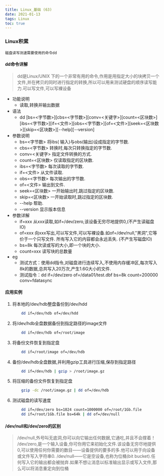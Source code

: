 ```yaml
---
title: Linux_基础 (63)
date: 2021-01-13
tags: Linux
toc: true
---
```


### Linux积累
    磁盘读写测速需要使用的命令dd

<!-- more -->

#### dd命令详解
> dd是Linux/UNIX 下的一个非常有用的命令,作用是用指定大小的块拷贝一个文件,并在拷贝的同时进行指定的转换,所以可以用来测试硬盘的顺序读写能力.可以写文件,可以写裸设备
- 功能说明
    * 读取,转换并输出数据
- 语法
    * dd \[bs=<字节数>]\[cbs=<字节数>]\[conv=<关键字>]\[count=<区块数>]\[ibs=<字节数>]\[if=<文件>]\[obs=<字节数>]\[of=<文件>]\[seek=<区块数>]\[skip=<区块数>]\[--help]\[--version]
- 参数说明
    * bs=<字节数>   将ibs( 输入)与obs(输出)设成指定的字节数.
    * cbs=<字节数>   转换时,每次只转换指定的字节数.
    * conv=<关键字>   指定文件转换的方式.
    * count=<区块数>   仅读取指定的区块数.
    * ibs=<字节数>   每次读取的字节数.
    * if=<文件>   从文件读取.
    * obs=<字节数>   每次输出的字节数.
    * of=<文件>   输出到文件.
    * seek=<区块数>   一开始输出时,跳过指定的区块数.
    * skip=<区块数>   一开始读取时,跳过指定的区块数.
    * --help   帮助.
    * --version   显示版本信息
- 参数详解
    * if=xxx  从xxx读取,如if=/dev/zero,该设备无穷尽地提供0,(不产生读磁盘IO)
    * of=xxx  向xxx写出,可以写文件,可以写裸设备.如of=/dev/null,"黑洞",它等价于一个只写文件. 所有写入它的内容都会永远丢失. (不产生写磁盘IO)
    * bs=8k  每次读或写的大小,即一个块的大小.
    * count=xxx  读写块的总数量
- eg
    * 测试方式：使用dd指令,对磁盘进行连续写入,不使用内存缓冲区,每次写入8k的数据,总共写入20万次,产生1.6G大小的文件.
    * 测试指令：dd if=/dev/zero of=/data01/test.dbf bs=8k count=200000 conv=fdatasync

#### 应用实例
1. 将本地的/dev/hdb整盘备份到/dev/hdd
    ```bash
        dd if=/dev/hdb of=/dev/hdd
    ```
2. 将/dev/hdb全盘数据备份到指定路径的image文件
    ```bash
        dd if=/dev/hdb of=/root/image
    ```
3. 将备份文件恢复到指定盘
    ```bash
        dd if=/root/image of=/dev/hdb
    ```
4. 备份/dev/hdb全盘数据,并利用gzip工具进行压缩,保存到指定路径
    ```bash
        dd if=/dev/hdb | gzip > /root/image.gz
    ```
5. 将压缩的备份文件恢复到指定盘
    ```bash
        gzip -dc /root/image.gz | dd of=/dev/hdb
    ```
6. 测试磁盘的读写速度
    ```bash
        dd if=/dev/zero bs=1024 count=1000000 of=/root/1Gb.file
        dd if=/root/1Gb.file bs=64k | dd of=/dev/null
    ```

#### /dev/null和/dev/zero的区别
> /dev/null,外号叫无底洞,你可以向它输出任何数据,它通吃,并且不会撑着！
/dev/zero,是一个输入设备,你可你用它来初始化文件.该设备无穷尽地提供0,可以使用任何你需要的数目——设备提供的要多的多.他可以用于向设备或文件写入字符串0.
/dev/null——它是空设备,也称为位桶(bit bucket).任何写入它的输出都会被抛弃.如果不想让消息以标准输出显示或写入文件,那么可以将消息重定向到位桶


